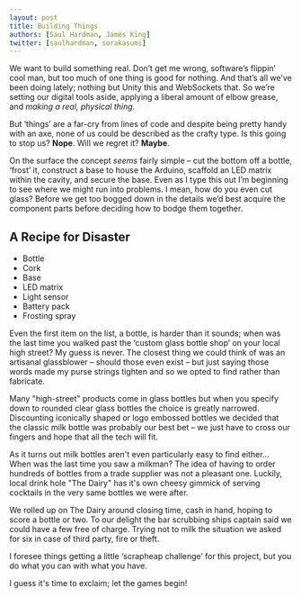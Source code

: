 ```yaml
---
layout: post
title: Building Things
authors: [Saul Hardman, James King]
twitter: [saulhardman, sorakasumi]
---
```


We want to build something real. Don’t get me wrong, software’s flippin’ cool man, but too much of one thing is good for nothing. And that’s all we’ve been doing lately; nothing but Unity this and WebSockets that. So we’re setting our digital tools aside, applying a liberal amount of elbow grease, and *making a real, physical thing*.

But ‘things’ are a far-cry from lines of code and despite being pretty handy with an axe, none of us could be described as the crafty type. Is this going to stop us? **Nope**. Will we regret it? **Maybe**.

On the surface the concept *seems* fairly simple – cut the bottom off a bottle, ‘frost’ it, construct a base to house the Arduino, scaffold an LED matrix within the cavity, and secure the base. Even as I type this out I’m beginning to see where we might run into problems. I mean, how do you even cut glass? Before we get too bogged down in the details we’d best acquire the component parts before deciding how to bodge them together.

## A Recipe for Disaster

- Bottle
- Cork
- Base
- LED matrix
- Light sensor
- Battery pack
- Frosting spray

Even the first item on the list, a bottle, is harder than it sounds; when was the last time you walked past the ‘custom glass bottle shop’ on your local high street? My guess is never. The closest thing we could think of was an artisanal glassblower – should those even exist – but just saying those words made my purse strings tighten and so we opted to find rather than fabricate.

Many "high-street" products come in glass bottles but when you specify down to rounded clear glass bottles the choice is greatly narrowed. Discounting iconically shaped or logo embossed bottles we decided that the classic milk bottle was probably our best bet – we just have to cross our fingers and hope that all the tech will fit.

As it turns out milk bottles aren't even particularly easy to find either… When was the last time you saw a milkman? The idea of having to order hundreds of bottles from a trade supplier was not a pleasant one. Luckily, local drink hole "The Dairy" has it's own cheesy gimmick of serving cocktails in the very same bottles we were after.

We rolled up on The Dairy around closing time, cash in hand, hoping to score a bottle or two. To our delight the bar scrubbing ships captain said we could have a few free of charge. Trying not to milk the situation we asked for six in case of third party, fire or theft.

I foresee things getting a little ‘scrapheap challenge’ for this project, but you do what you can with what you have.

I guess it's time to exclaim; let the games begin!
